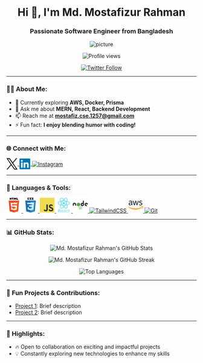 <h1 align="center">Hi 👋, I'm Md. Mostafizur Rahman</h1>
<h3 align="center">Passionate Software Engineer from Bangladesh</h3>

<div align="center">
  <img src="https://4kwallpapers.com/images/walls/thumbs_3t/5947.png" alt="picture" width="400"/>
</div>

<p align="center">
  <img src="https://komarev.com/ghpvc/?username=mostafiz1257&label=Profile%20Views&color=0e75b6&style=flat" alt="Profile views"/>
</p>

<p align="center">
  <a href="https://twitter.com/mostafiz1257" target="_blank">
    <img src="https://img.shields.io/twitter/follow/mostafiz1257?logo=twitter&style=for-the-badge" alt="Twitter Follow"/>
  </a>
</p>

---

### 👨‍💻 About Me:
- 🌱 Currently exploring **AWS, Docker, Prisma**  
- 💬 Ask me about **MERN, React, Backend Development**  
- 📫 Reach me at **mostafiz.cse.1257@gmail.com**  
- ⚡ Fun fact: **I enjoy blending humor with coding!**

---

### 🌐 Connect with Me:
<p align="left">
  <a href="https://twitter.com/mostafiz1257" target="_blank">
    <img align="center" src="https://raw.githubusercontent.com/devicons/devicon/master/icons/twitter/twitter-original.svg" alt="Twitter" width="30" height="30"/>
  </a>
  <a href="https://linkedin.com/in/mostafiz1257" target="_blank">
    <img align="center" src="https://raw.githubusercontent.com/devicons/devicon/master/icons/linkedin/linkedin-original.svg" alt="LinkedIn" width="30" height="30"/>
  </a>
  <a href="https://instagram.com/mostafiz1257" target="_blank">
    <img align="center" src="https://raw.githubusercontent.com/devicons/devicon/master/icons/instagram/instagram-original.svg" alt="Instagram" width="30" height="30"/>
  </a>
</p>

---

### 💼 Languages & Tools:
<p align="left">
  <a href="https://developer.mozilla.org/en-US/docs/Web/HTML" target="_blank">
    <img src="https://raw.githubusercontent.com/devicons/devicon/master/icons/html5/html5-original-wordmark.svg" alt="HTML5" width="40" height="40"/>
  </a>
  <a href="https://developer.mozilla.org/en-US/docs/Web/CSS" target="_blank">
    <img src="https://raw.githubusercontent.com/devicons/devicon/master/icons/css3/css3-original-wordmark.svg" alt="CSS3" width="40" height="40"/>
  </a>
  <a href="https://developer.mozilla.org/en-US/docs/Web/JavaScript" target="_blank">
    <img src="https://raw.githubusercontent.com/devicons/devicon/master/icons/javascript/javascript-original.svg" alt="JavaScript" width="40" height="40"/>
  </a>
  <a href="https://reactjs.org/" target="_blank">
    <img src="https://raw.githubusercontent.com/devicons/devicon/master/icons/react/react-original-wordmark.svg" alt="React" width="40" height="40"/>
  </a>
  <a href="https://nodejs.org" target="_blank">
    <img src="https://raw.githubusercontent.com/devicons/devicon/master/icons/nodejs/nodejs-original-wordmark.svg" alt="Node.js" width="40" height="40"/>
  </a>
  <a href="https://tailwindcss.com/" target="_blank">
    <img src="https://www.vectorlogo.zone/logos/tailwindcss/tailwindcss-icon.svg" alt="TailwindCSS" width="40" height="40"/>
  </a>
  <a href="https://aws.amazon.com" target="_blank">
    <img src="https://raw.githubusercontent.com/devicons/devicon/master/icons/amazonwebservices/amazonwebservices-original-wordmark.svg" alt="AWS" width="40" height="40"/>
  </a>
  <a href="https://git-scm.com/" target="_blank">
    <img src="https://www.vectorlogo.zone/logos/git-scm/git-scm-icon.svg" alt="Git" width="40" height="40"/>
  </a>
</p>

---

### 📊 GitHub Stats:
<p align="center">
  <img src="https://github-readme-stats.vercel.app/api?username=mostafiz1257&show_icons=true&locale=en&theme=radical" alt="Md. Mostafizur Rahman's GitHub Stats"/>
</p>

<p align="center">
  <img src="https://github-readme-streak-stats.herokuapp.com/?user=mostafiz1257&theme=radical" alt="Md. Mostafizur Rahman's GitHub Streak"/>
</p>

<p align="center">
  <img src="https://github-readme-stats.vercel.app/api/top-langs?username=mostafiz1257&show_icons=true&locale=en&layout=compact&theme=radical" alt="Top Languages"/>
</p>

---

### 🚀 Fun Projects & Contributions:
- [Project 1](https://github.com/link-to-project1): Brief description
- [Project 2](https://github.com/link-to-project2): Brief description

---

### 🌟 Highlights:
- 🔥 Open to collaboration on exciting and impactful projects
- 💡 Constantly exploring new technologies to enhance my skills
